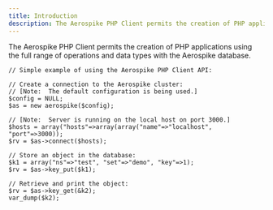 ```yaml
---
title: Introduction
description: The Aerospike PHP Client permits the creation of PHP applications using the full range of operations and data types with the Aerospike database.
---
```


The Aerospike PHP Client permits the creation of PHP applications using the full range of operations and data types with the Aerospike database.

```
// Simple example of using the Aerospike PHP Client API:

// Create a connection to the Aerospike cluster:
// [Note:  The default configuration is being used.]
$config = NULL;
$as = new aerospike($config);

// [Note:  Server is running on the local host on port 3000.]
$hosts = array("hosts"=>array(array("name"=>"localhost", "port"=>3000));
$rv = $as->connect($hosts);

// Store an object in the database:
$k1 = array("ns"=>"test", "set"=>"demo", "key"=>1);
$rv = $as->key_put($k1);

// Retrieve and print the object:
$rv = $as->key_get(&k2);
var_dump($k2);
```
